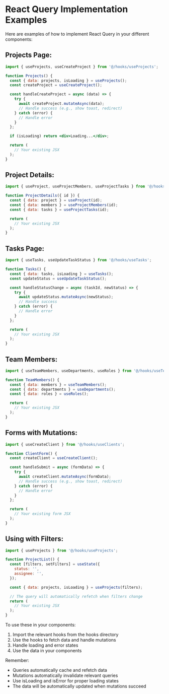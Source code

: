 # React Query Implementation Examples

Here are examples of how to implement React Query in your different components:

## Projects Page:

```jsx
import { useProjects, useCreateProject } from '@/hooks/useProjects';

function Projects() {
  const { data: projects, isLoading } = useProjects();
  const createProject = useCreateProject();

  const handleCreateProject = async (data) => {
    try {
      await createProject.mutateAsync(data);
      // Handle success (e.g., show toast, redirect)
    } catch (error) {
      // Handle error
    }
  };

  if (isLoading) return <div>Loading...</div>;

  return (
    // Your existing JSX
  );
}
```

## Project Details:

```jsx
import { useProject, useProjectMembers, useProjectTasks } from '@/hooks/useProjects';

function ProjectDetails({ id }) {
  const { data: project } = useProject(id);
  const { data: members } = useProjectMembers(id);
  const { data: tasks } = useProjectTasks(id);

  return (
    // Your existing JSX
  );
}
```

## Tasks Page:

```jsx
import { useTasks, useUpdateTaskStatus } from '@/hooks/useTasks';

function Tasks() {
  const { data: tasks, isLoading } = useTasks();
  const updateStatus = useUpdateTaskStatus();

  const handleStatusChange = async (taskId, newStatus) => {
    try {
      await updateStatus.mutateAsync(newStatus);
      // Handle success
    } catch (error) {
      // Handle error
    }
  };

  return (
    // Your existing JSX
  );
}
```

## Team Members:

```jsx
import { useTeamMembers, useDepartments, useRoles } from '@/hooks/useTeam';

function TeamMembers() {
  const { data: members } = useTeamMembers();
  const { data: departments } = useDepartments();
  const { data: roles } = useRoles();

  return (
    // Your existing JSX
  );
}
```

## Forms with Mutations:

```jsx
import { useCreateClient } from '@/hooks/useClients';

function ClientForm() {
  const createClient = useCreateClient();

  const handleSubmit = async (formData) => {
    try {
      await createClient.mutateAsync(formData);
      // Handle success (e.g., show toast, redirect)
    } catch (error) {
      // Handle error
    }
  };

  return (
    // Your existing form JSX
  );
}
```

## Using with Filters:

```jsx
import { useProjects } from '@/hooks/useProjects';

function ProjectList() {
  const [filters, setFilters] = useState({
    status: '',
    assignee: '',
  });

  const { data: projects, isLoading } = useProjects(filters);

  // The query will automatically refetch when filters change
  return (
    // Your existing JSX
  );
}
```

To use these in your components:

1. Import the relevant hooks from the hooks directory
2. Use the hooks to fetch data and handle mutations
3. Handle loading and error states
4. Use the data in your components

Remember:

- Queries automatically cache and refetch data
- Mutations automatically invalidate relevant queries
- Use isLoading and isError for proper loading states
- The data will be automatically updated when mutations succeed
